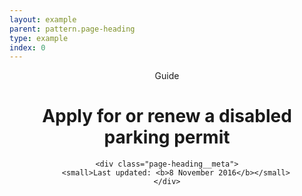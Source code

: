 ```yaml
---
layout: example
parent: pattern.page-heading
type: example
index: 0
---
```


<header class="page-heading has-icon has-icon--guide">
    <p class="page-heading__prefix">Guide</p>
    <h1 class="page-heading__title">Apply for or renew a disabled parking permit</h1>

    <div class="page-heading__meta">
        <small>Last updated: <b>8 November 2016</b></small>
    </div>
</header>

